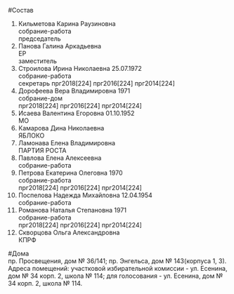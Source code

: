 #Состав  
1. Кильметова Карина Раузиновна  
    собрание-работа  
    председатель  
2. Панова Галина Аркадьевна  
    ЕР  
    заместитель  
3. Строилова Ирина Николаевна 25.07.1972  
    собрание-работа  
    секретарь прг2018[224] прг2016[224] прг2014[224]  
4. Дорофеева Вера Владимировна 1971  
    собрание-дом  
    прг2018[224] прг2016[224] прг2014[224]  
5. Исаева Валентина Егоровна 01.10.1952  
    МО  
6. Камарова Дина Николаевна  
    ЯБЛОКО  
7. Ламонава Елена Владимировна  
    ПАРТИЯ РОСТА  
8. Павлова Елена Алексеевна  
    собрание-работа  
9. Петрова Екатерина Олеговна 1970  
    собрание-работа  
    прг2018[224] прг2016[224] прг2014[224]  
10. Поспелова Надежда Михайловна 12.04.1954  
    собрание-работа  
11. Романова Наталья Степановна 1971  
    собрание-работа  
    прг2018[224] прг2016[224] прг2014[224]  
12. Скворцова Ольга Александровна  
    КПРФ  
  
#Дома  
пр. Просвещения, дом № 36/141; пр. Энгельса, дом № 143(корпуса 1, 3). Адреса помещений: участковой избирательной комиссии - ул. Есенина, дом № 34 корп. 2, школа № 114; для голосования - ул. Есенина, дом № 34 корп. 2, школа № 114.  
  
